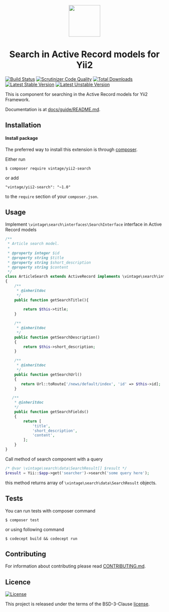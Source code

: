 <p align="center">
    <a href="https://github.com/Vintage-web-production" target="_blank">
        <img src="https://avatars1.githubusercontent.com/u/25753250" height="100px">
    </a>
    <h1 align="center">Search in Active Record models for Yii2</h1>
</p>

[![Build Status](https://travis-ci.org/Vintage-web-production/yii2-search.svg?branch=master)](https://travis-ci.org/Vintage-web-production/yii2-search)
[![Scrutinizer Code Quality](https://scrutinizer-ci.com/g/Vintage-web-production/yii2-search/badges/quality-score.png?b=master)](https://scrutinizer-ci.com/g/Vintage-web-production/yii2-search/?branch=master)
[![Total Downloads](https://poser.pugx.org/vintage/yii2-search/downloads)](https://packagist.org/packages/vintage/yii2-search)
[![Latest Stable Version](https://poser.pugx.org/vintage/yii2-search/v/stable)](CHANGELOG.md)
[![Latest Unstable Version](https://poser.pugx.org/vintage/yii2-search/v/unstable)](CHANGELOG.md)

This is component for searching in the Active Record models for Yii2 Framework.

Documentation is at [docs/guide/README.md](docs/guide/README.md).

Installation
------------

#### Install package

The preferred way to install this extension is through [composer](http://getcomposer.org/download/).

Either run

```
$ composer require vintage/yii2-search
```

or add

```
"vintage/yii2-search": "~1.0"
```

to the `require` section of your `composer.json`.

Usage
-----

Implement `\vintage\search\interfaces\SearchInterface` interface in Active Record models

```php
/**
 * Article search model.
 * 
 * @property integer $id
 * @property string $title
 * @property string $short_description
 * @property string $content
 */
class ArticleSearch extends ActiveRecord implements \vintage\search\interfaces\SearchInterface
{
    /**
     * @inheritdoc
     */
    public function getSearchTitle(){
    
        return $this->title;
    }

    /**
     * @inheritdoc
     */
    public function getSearchDescription()
    {
        return $this->short_description;
    }

    /**
     * @inheritdoc
     */
    public function getSearchUrl()
    {
       return Url::toRoute['/news/default/index', 'id' => $this->id];
    }

   /**
    * @inheritdoc
    */
    public function getSearchFields()
    {
        return [
            'title',
            'short_description',
            'content',
        ];
    }
}
```

Call method of search component with a query

```php
/* @var \vintage\search\data\SearchResult[] $result */
$result = Yii::$app->get('searcher')->search('some query here');
```

this method returns array of `\vintage\search\data\SearchResult` objects.

Tests
-----
You can run tests with composer command

```
$ composer test
```

or using following command

```
$ codecept build && codecept run
```

Contributing
------------
For information about contributing please read [CONTRIBUTING.md](CONTRIBUTING.md).

Licence
-------
[![License](https://poser.pugx.org/vintage/yii2-search/license)](LICENSE)

This project is released under the terms of the BSD-3-Clause [license](LICENSE).